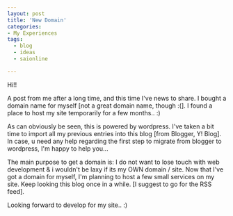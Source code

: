 ```yaml
---
layout: post
title: 'New Domain'
categories:
- My Experiences
tags:
  - blog
  - ideas
  - saionline

---
```


Hi!! 

A post from me after a long time, and this time I've news to share. I bought a domain name for myself [not a great domain name, though :(]. I found a place to host my site temporarily for a few months.. :)

As can obviously be seen, this is powered by wordpress. I've taken a bit time to import all my previous entries into this blog [from Blogger, Y! Blog]. In case, u need any help regarding the first step to migrate from blogger to wordpress, I'm happy to help you...

The main purpose to get a domain is: I do not want to lose touch with web development & i wouldn't be laxy if its my OWN domain / site. Now that I've got a domain for myself, I'm planning to host a few small services on my site. Keep looking this blog once in a while. [I suggest to go for the RSS feed].

Looking forward to develop for my site.. :)


